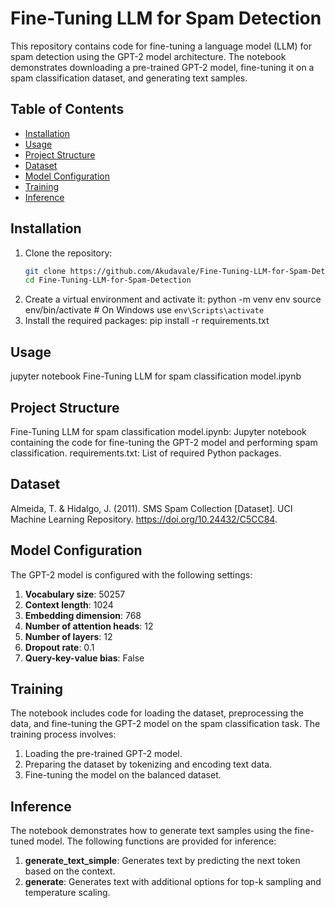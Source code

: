 # Fine-Tuning LLM for Spam Detection

This repository contains code for fine-tuning a language model (LLM) for spam detection using the GPT-2 model architecture. The notebook demonstrates downloading a pre-trained GPT-2 model, fine-tuning it on a spam classification dataset, and generating text samples.

## Table of Contents

- [Installation](#installation)
- [Usage](#usage)
- [Project Structure](#project-structure)
- [Dataset](#dataset)
- [Model Configuration](#model-configuration)
- [Training](#training)
- [Inference](#inference)

## Installation

1. Clone the repository:
   ```sh
   git clone https://github.com/Akudavale/Fine-Tuning-LLM-for-Spam-Detection.git
   cd Fine-Tuning-LLM-for-Spam-Detection
2. Create a virtual environment and activate it:
   python -m venv env
source env/bin/activate  # On Windows use `env\Scripts\activate`
3. Install the required packages:
  pip install -r requirements.txt

## Usage
jupyter notebook Fine-Tuning LLM for spam classification model.ipynb

## Project Structure
Fine-Tuning LLM for spam classification model.ipynb: Jupyter notebook containing the code for fine-tuning the GPT-2 model and performing spam classification.
requirements.txt: List of required Python packages.

## Dataset
Almeida, T. & Hidalgo, J. (2011). SMS Spam Collection [Dataset]. UCI Machine Learning Repository. https://doi.org/10.24432/C5CC84.

## Model Configuration
The GPT-2 model is configured with the following settings:

1. **Vocabulary size**: 50257
2. **Context length**: 1024
3. **Embedding dimension**: 768
4. **Number of attention heads**: 12
5. **Number of layers**: 12
6. **Dropout rate**: 0.1
7. **Query-key-value bias**: False

## Training
The notebook includes code for loading the dataset, preprocessing the data, and fine-tuning the GPT-2 model on the spam classification task. The training process involves:

1. Loading the pre-trained GPT-2 model.
2. Preparing the dataset by tokenizing and encoding text data.
3. Fine-tuning the model on the balanced dataset.

## Inference
The notebook demonstrates how to generate text samples using the fine-tuned model. The following functions are provided for inference:
1. **generate_text_simple**: Generates text by predicting the next token based on the context.
2. **generate**: Generates text with additional options for top-k sampling and temperature scaling.
